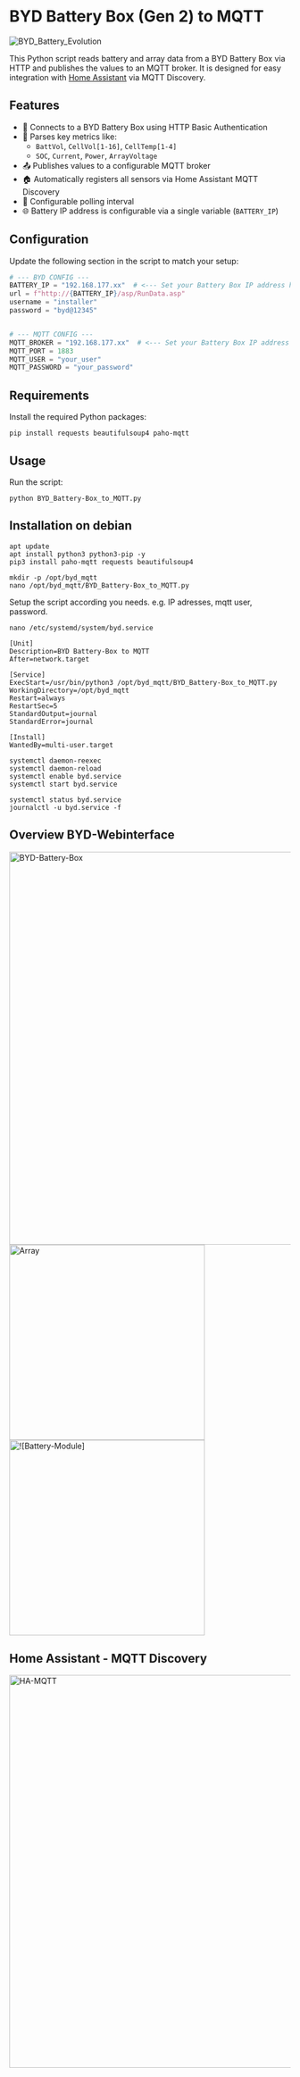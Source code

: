 # BYD Battery Box (Gen 2) to MQTT 

![BYD_Battery_Evolution](https://github.com/user-attachments/assets/9f16f637-c7ba-4ec7-b614-82f2f84f69e3)


This Python script reads battery and array data from a BYD Battery Box via HTTP and publishes the values to an MQTT broker. It is designed for easy integration with [Home Assistant](https://www.home-assistant.io/) via MQTT Discovery.

## Features

- 🔌 Connects to a BYD Battery Box using HTTP Basic Authentication
- 📡 Parses key metrics like:
  - `BattVol`, `CellVol[1-16]`, `CellTemp[1-4]`
  - `SOC`, `Current`, `Power`, `ArrayVoltage`
- 📤 Publishes values to a configurable MQTT broker
- 🏠 Automatically registers all sensors via Home Assistant MQTT Discovery
- 🔁 Configurable polling interval
- 🌐 Battery IP address is configurable via a single variable (`BATTERY_IP`)

## Configuration

Update the following section in the script to match your setup:

```python
# --- BYD CONFIG ---
BATTERY_IP = "192.168.177.xx"  # <--- Set your Battery Box IP address here
url = f"http://{BATTERY_IP}/asp/RunData.asp"
username = "installer"
password = "byd@12345"


# --- MQTT CONFIG ---
MQTT_BROKER = "192.168.177.xx"  # <--- Set your Battery Box IP address here
MQTT_PORT = 1883
MQTT_USER = "your_user"
MQTT_PASSWORD = "your_password"
```

## Requirements

Install the required Python packages:

```requirements
pip install requests beautifulsoup4 paho-mqtt
```

## Usage

Run the script:

```usage
python BYD_Battery-Box_to_MQTT.py
```

## Installation on debian

```ìnstall
apt update
apt install python3 python3-pip -y
pip3 install paho-mqtt requests beautifulsoup4

mkdir -p /opt/byd_mqtt
nano /opt/byd_mqtt/BYD_Battery-Box_to_MQTT.py
```

Setup the script according you needs. e.g. IP adresses, mqtt user, password.

```setup daemon
nano /etc/systemd/system/byd.service
```

```content daemon
[Unit]
Description=BYD Battery-Box to MQTT
After=network.target

[Service]
ExecStart=/usr/bin/python3 /opt/byd_mqtt/BYD_Battery-Box_to_MQTT.py
WorkingDirectory=/opt/byd_mqtt
Restart=always
RestartSec=5
StandardOutput=journal
StandardError=journal

[Install]
WantedBy=multi-user.target
```

```start daemon
systemctl daemon-reexec
systemctl daemon-reload
systemctl enable byd.service
systemctl start byd.service
```

```debug daemon
systemctl status byd.service
journalctl -u byd.service -f
```




## Overview BYD-Webinterface

<img width="704" alt="BYD-Battery-Box" src="https://github.com/user-attachments/assets/e8dc939f-5725-401a-91ac-5c87b0ff2dd5" />

<img width="350" alt="Array" src="https://github.com/user-attachments/assets/7ea4fbed-ab8b-4d03-975c-8d84f6764d16" />

<img width="350" alt="![Battery-Module]" src="https://github.com/user-attachments/assets/39a54fe5-4112-488b-9caa-e95a85e6ed37" />




## Home Assistant - MQTT Discovery


<img width="704" alt="HA-MQTT" src="https://github.com/user-attachments/assets/5c41f5ac-22fb-4a60-be78-df34a82b2607" />


